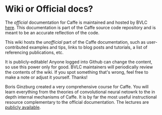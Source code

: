 # Wiki or Official docs?

The *official* documentation for Caffe is maintained and hosted by BVLC [here](http://caffe.berkeleyvision.org).
This documentation is part of the Caffe source code repository and is meant to be an accurate reflection of the code.

This wiki hosts the *unofficial* part of the Caffe documentation, such as user-contributed examples and tips, links to blog posts and tutorials, a list of referencing publications, etc.

It is publicly-editable! Anyone logged into Github can change the content, so use this power only for good.
BVLC maintainers will periodically review the contents of the wiki. If you spot something that's wrong, feel free to make a note or adjust it yourself. Thanks!

Boris Ginzburg created a very comprehensive course for Caffe. You will learn everything from the theories of convolutional neural netowrk to the in depth internal mechanisms of Caffe. It is by far the most useful instructional resource complementary to the official documentation. The lectures are [publicly available](http://courses.cs.tau.ac.il/Caffe_workshop/Bootcamp/).